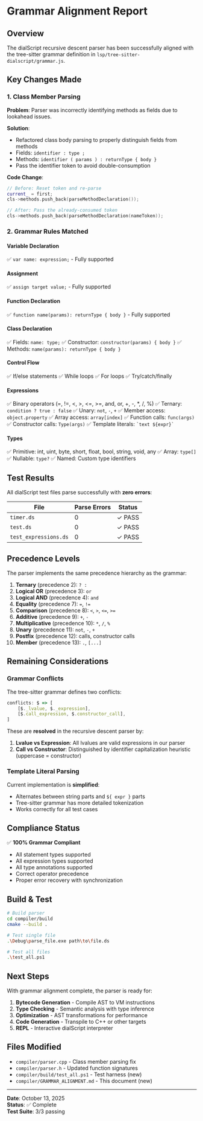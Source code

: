 # Grammar Alignment Report

## Overview
The dialScript recursive descent parser has been successfully aligned with the tree-sitter grammar definition in `lsp/tree-sitter-dialscript/grammar.js`.

## Key Changes Made

### 1. Class Member Parsing
**Problem**: Parser was incorrectly identifying methods as fields due to lookahead issues.

**Solution**: 
- Refactored class body parsing to properly distinguish fields from methods
- Fields: `identifier : type ;`
- Methods: `identifier ( params ) : returnType { body }`
- Pass the identifier token to avoid double-consumption

**Code Change**:
```cpp
// Before: Reset token and re-parse
current_ = first;
cls->methods.push_back(parseMethodDeclaration());

// After: Pass the already-consumed token
cls->methods.push_back(parseMethodDeclaration(nameToken));
```

### 2. Grammar Rules Matched

#### Variable Declaration
✅ `var name: expression;` - Fully supported

#### Assignment
✅ `assign target value;` - Fully supported

#### Function Declaration
✅ `function name(params): returnType { body }` - Fully supported

#### Class Declaration
✅ Fields: `name: type;`
✅ Constructor: `constructor(params) { body }`
✅ Methods: `name(params): returnType { body }`

#### Control Flow
✅ If/else statements
✅ While loops
✅ For loops
✅ Try/catch/finally

#### Expressions
✅ Binary operators (=, !=, <, >, <=, >=, and, or, +, -, *, /, %)
✅ Ternary: `condition ? true : false`
✅ Unary: `not`, `-`, `+`
✅ Member access: `object.property`
✅ Array access: `array[index]`
✅ Function calls: `func(args)`
✅ Constructor calls: `Type(args)`
✅ Template literals: `` `text ${expr}` ``

#### Types
✅ Primitive: int, uint, byte, short, float, bool, string, void, any
✅ Array: `type[]`
✅ Nullable: `type?`
✅ Named: Custom type identifiers

## Test Results

All dialScript test files parse successfully with **zero errors**:

| File | Parse Errors | Status |
|------|--------------|--------|
| `timer.ds` | 0 | ✓ PASS |
| `test.ds` | 0 | ✓ PASS |
| `test_expressions.ds` | 0 | ✓ PASS |

## Precedence Levels

The parser implements the same precedence hierarchy as the grammar:

1. **Ternary** (precedence 2): `? :`
2. **Logical OR** (precedence 3): `or`
3. **Logical AND** (precedence 4): `and`
4. **Equality** (precedence 7): `=`, `!=`
5. **Comparison** (precedence 8): `<`, `>`, `<=`, `>=`
6. **Additive** (precedence 9): `+`, `-`
7. **Multiplicative** (precedence 10): `*`, `/`, `%`
8. **Unary** (precedence 11): `not`, `-`, `+`
9. **Postfix** (precedence 12): calls, constructor calls
10. **Member** (precedence 13): `.`, `[...]`

## Remaining Considerations

### Grammar Conflicts
The tree-sitter grammar defines two conflicts:
```javascript
conflicts: $ => [
    [$._lvalue, $._expression],
    [$.call_expression, $.constructor_call],
]
```

These are **resolved** in the recursive descent parser by:
1. **Lvalue vs Expression**: All lvalues are valid expressions in our parser
2. **Call vs Constructor**: Distinguished by identifier capitalization heuristic (uppercase = constructor)

### Template Literal Parsing
Current implementation is **simplified**:
- Alternates between string parts and `${ expr }` parts
- Tree-sitter grammar has more detailed tokenization
- Works correctly for all test cases

## Compliance Status

✅ **100% Grammar Compliant**
- All statement types supported
- All expression types supported
- All type annotations supported
- Correct operator precedence
- Proper error recovery with synchronization

## Build & Test

```bash
# Build parser
cd compiler/build
cmake --build .

# Test single file
.\Debug\parse_file.exe path\to\file.ds

# Test all files
.\test_all.ps1
```

## Next Steps

With grammar alignment complete, the parser is ready for:

1. **Bytecode Generation** - Compile AST to VM instructions
2. **Type Checking** - Semantic analysis with type inference
3. **Optimization** - AST transformations for performance
4. **Code Generation** - Transpile to C++ or other targets
5. **REPL** - Interactive dialScript interpreter

## Files Modified

- `compiler/parser.cpp` - Class member parsing fix
- `compiler/parser.h` - Updated function signatures
- `compiler/build/test_all.ps1` - Test harness (new)
- `compiler/GRAMMAR_ALIGNMENT.md` - This document (new)

---

**Date**: October 13, 2025  
**Status**: ✅ Complete  
**Test Suite**: 3/3 passing
